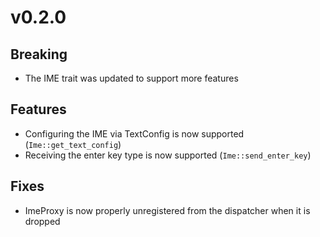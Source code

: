 # v0.2.0

## Breaking

- The IME trait was updated to support more features

## Features

- Configuring the IME via TextConfig is now supported (`Ime::get_text_config`)
- Receiving the enter key type is now supported (`Ime::send_enter_key`)

## Fixes

- ImeProxy is now properly unregistered from the dispatcher when it is dropped
